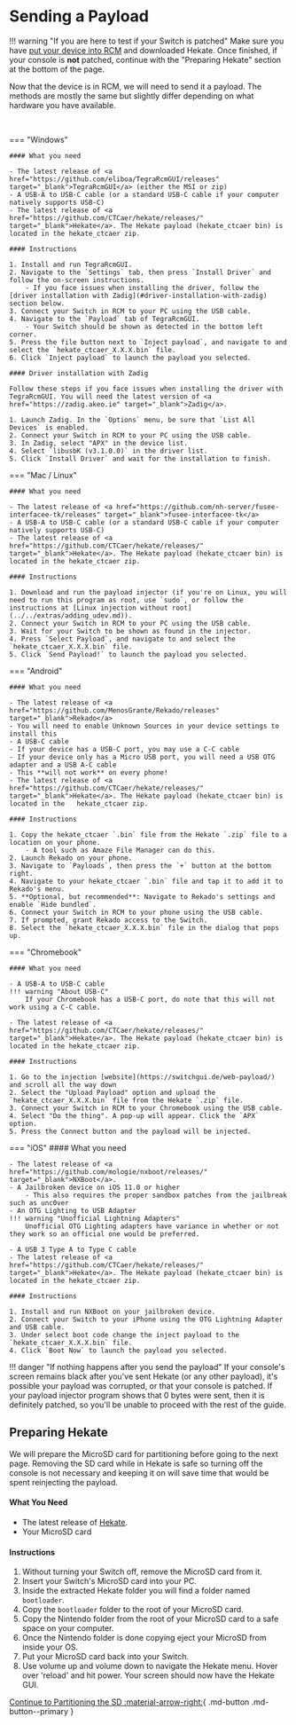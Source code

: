 

# Sending a Payload

!!! warning "If you are here to test if your Switch is patched"
    Make sure you have [put your device into RCM](entering_rcm.md) and downloaded Hekate. Once finished, if your console is **not** patched, continue with the "Preparing Hekate" section at the bottom of the page.


Now that the device is in RCM, we will need to send it a payload. The methods are mostly the same but slightly differ depending on what hardware you have available.

&nbsp;

=== "Windows"

    #### What you need

    - The latest release of <a href="https://github.com/eliboa/TegraRcmGUI/releases" target="_blank">TegraRcmGUI</a> (either the MSI or zip)
    - A USB-A to USB-C cable (or a standard USB-C cable if your computer natively supports USB-C)
    - The latest release of <a href="https://github.com/CTCaer/hekate/releases/" target="_blank">Hekate</a>. The Hekate payload (hekate_ctcaer bin) is located in the hekate_ctcaer zip.

    #### Instructions

    1. Install and run TegraRcmGUI.
    2. Navigate to the `Settings` tab, then press `Install Driver` and follow the on-screen instructions.
        - If you face issues when installing the driver, follow the [driver installation with Zadig](#driver-installation-with-zadig) section below.
    3. Connect your Switch in RCM to your PC using the USB cable.
    4. Navigate to the `Payload` tab of TegraRcmGUI.
        - Your Switch should be shown as detected in the bottom left corner.
    5. Press the file button next to `Inject payload`, and navigate to and select the `hekate_ctcaer_X.X.X.bin` file.
    6. Click `Inject payload` to launch the payload you selected.

    #### Driver installation with Zadig

    Follow these steps if you face issues when installing the driver with TegraRcmGUI. You will need the latest version of <a href="https://zadig.akeo.ie" target="_blank">Zadig</a>.

    1. Launch Zadig. In the `Options` menu, be sure that `List All Devices` is enabled.
    2. Connect your Switch in RCM to your PC using the USB cable.
    3. In Zadig, select "APX" in the device list.
    4. Select `libusbK (v3.1.0.0)` in the driver list.
    5. Click `Install Driver` and wait for the installation to finish.

=== "Mac / Linux"

    #### What you need

    - The latest release of <a href="https://github.com/nh-server/fusee-interfacee-tk/releases" target="_blank">fusee-interfacee-tk</a>
    - A USB-A to USB-C cable (or a standard USB-C cable if your computer natively supports USB-C)
    - The latest release of <a href="https://github.com/CTCaer/hekate/releases/" target="_blank">Hekate</a>. The Hekate payload (hekate_ctcaer bin) is located in the hekate_ctcaer zip.

    #### Instructions

    1. Download and run the payload injector (if you're on Linux, you will need to run this program as root, use `sudo`, or follow the instructions at [Linux injection without root](../../extras/adding_udev.md)).
    2. Connect your Switch in RCM to your PC using the USB cable.
    3. Wait for your Switch to be shown as found in the injector.
    4. Press `Select Payload`, and navigate to and select the `hekate_ctcaer_X.X.X.bin` file.
    5. Click `Send Payload!` to launch the payload you selected.


=== "Android"

    #### What you need

    - The latest release of <a href="https://github.com/MenosGrante/Rekado/releases" target="_blank">Rekado</a>
    - You will need to enable Unknown Sources in your device settings to install this
    - A USB-C cable
    - If your device has a USB-C port, you may use a C-C cable
    - If your device only has a Micro USB port, you will need a USB OTG adapter and a USB A-C cable
    - This **will not work** on every phone!
    - The latest release of <a href="https://github.com/CTCaer/hekate/releases/" target="_blank">Hekate</a>. The Hekate payload (hekate_ctcaer bin) is located in the   hekate_ctcaer zip.

    #### Instructions

    1. Copy the hekate_ctcaer `.bin` file from the Hekate `.zip` file to a location on your phone.
        - A tool such as Amaze File Manager can do this.
    2. Launch Rekado on your phone.
    3. Navigate to `Payloads`, then press the `+` button at the bottom right.
    4. Navigate to your hekate_ctcaer `.bin` file and tap it to add it to Rekado's menu.
    5. **Optional, but recommended**: Navigate to Rekado's settings and enable `Hide bundled`.
    6. Connect your Switch in RCM to your phone using the USB cable.
    7. If prompted, grant Rekado access to the Switch.
    8. Select the `hekate_ctcaer_X.X.X.bin` file in the dialog that pops up.

=== "Chromebook"

    #### What you need

    - A USB-A to USB-C cable
    !!! warning "About USB-C"
        If your Chromebook has a USB-C port, do note that this will not work using a C-C cable.
       
    - The latest release of <a href="https://github.com/CTCaer/hekate/releases/" target="_blank">Hekate</a>. The Hekate payload (hekate_ctcaer bin) is located in the hekate_ctcaer zip.

    #### Instructions

    1. Go to the injection [website](https://switchgui.de/web-payload/) and scroll all the way down
    2. Select the "Upload Payload" option and upload the `hekate_ctcaer_X.X.X.bin` file from the Hekate `.zip` file.
    3. Connect your Switch in RCM to your Chromebook using the USB cable.
    4. Select "Do the thing". A pop-up will appear. Click the `APX` option.
    5. Press the Connect button and the payload will be injected.

=== "iOS"
    #### What you need

    - The latest release of <a href="https://github.com/mologie/nxboot/releases/" target="_blank">NXBoot</a>.
    - A Jailbroken device on iOS 11.0 or higher
        - This also requires the proper sandbox patches from the jailbreak such as unc0ver
    - An OTG Lighting to USB Adapter
    !!! warning "Unofficial Lightning Adapters"
        Unofficial OTG Lighting adapters have variance in whether or not they work so an official one would be preferred.
        
    - A USB 3 Type A to Type C cable
    - The latest release of <a href="https://github.com/CTCaer/hekate/releases/" target="_blank">Hekate</a>. The Hekate payload (hekate_ctcaer bin) is located in the hekate_ctcaer zip.

    #### Instructions

    1. Install and run NXBoot on your jailbroken device.
    2. Connect your Switch to your iPhone using the OTG Lightning Adapter and USB cable.
    3. Under select boot code change the inject payload to the `hekate_ctcaer_X.X.X.bin` file.
    4. Click `Boot Now` to launch the payload you selected.

!!! danger "If nothing happens after you send the payload"
    If your console's screen remains black after you've sent Hekate (or any other payload), it's possible your payload was corrupted, or that your console is patched.   If your payload injector program shows         that 0 bytes were sent, then it is definitely patched, so you'll be unable to proceed with the rest of the guide.

## Preparing Hekate
We will prepare the MicroSD card for partitioning before going to the next page. Removing the SD card while in Hekate is safe so turning off the console is not necessary and keeping it on will save time that would be spent reinjecting the payload.

#### What You Need
- The latest release of <a href="https://github.com/CTCaer/hekate/releases/" target ="_blank">Hekate</a>.
- Your MicroSD card

#### Instructions
1. Without turning your Switch off, remove the MicroSD card from it.
2. Insert your Switch's MicroSD card into your PC.
3. Inside the extracted Hekate folder you will find a folder named `bootloader`.
4. Copy the `bootloader` folder to the root of your MicroSD card.
5. Copy the Nintendo folder from the root of your MicroSD card to a safe space on your computer.
6. Once the Nintendo folder is done copying eject your MicroSD from inside your OS.
7. Put your MicroSD card back into your Switch.
8. Use volume up and volume down to navigate the Hekate menu. Hover over 'reload' and hit power. Your screen should now have the Hekate GUI.

[Continue to Partitioning the SD :material-arrow-right:](../all/partitioning_sd.md){ .md-button .md-button--primary }
